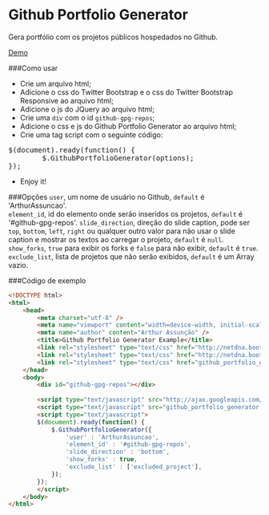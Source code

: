 Github Portfolio Generator
==========================

Gera portfólio com os projetos públicos hospedados no Github.

[Demo](http://github.arthurassuncao.com)

###Como usar
* Crie um arquivo html;
* Adicione o css do Twitter Bootstrap e o css do Twitter Bootstrap Responsive ao arquivo html;
* Adicione o js do JQuery ao arquivo html;
* Crie uma `div` com o id `github-gpg-repos`;
* Adicione o css e js do Github Portfolio Generator ao arquivo html;
* Crie uma tag script com o seguinte código:
<pre>
$(document).ready(function() {
        $.GithubPortfolioGenerator(options);
});
</pre>
* Enjoy it!

###Opções
`user`, um nome de usuário no Github, `default` é 'ArthurAssuncao'.<br>
`element_id`, id do elemento onde serão inseridos os projetos, `default` é '#github-gpg-repos'.
`slide_direction`, direção do slide caption, pode ser `top`, `bottom`, `left`, `right` ou qualquer outro valor para não usar o slide caption e mostrar os textos ao carregar o projeto, `default` é `null`.<br>
`show_forks`, `true` para exibir os forks e `false` para não exibir, `default` é `true`.
`exclude_list`, lista de projetos que não serão exibidos, `default` é um Array vazio.

###Código de exemplo
```html
<!DOCTYPE html>
<html>
    <head>
        <meta charset="utf-8" />
        <meta name="viewport" content="width=device-width, initial-scale=1.0" />
        <meta name="author" content="Arthur Assunção" />
        <title>Github Portfolio Generator Example</title>
        <link rel="stylesheet" type="text/css" href="http://netdna.bootstrapcdn.com/twitter-bootstrap/2.3.1/css/bootstrap.min.css" />
        <link rel="stylesheet" type="text/css" href="http://netdna.bootstrapcdn.com/twitter-bootstrap/2.3.1/css/bootstrap-responsive.min.css" />
        <link rel="stylesheet" type="text/css" href="github_portfolio_generator.css" />
    </head>
    <body>
        <div id="github-gpg-repos"></div>
        
        <script type="text/javascript" src="http://ajax.googleapis.com/ajax/libs/jquery/1.9.1/jquery.min.js"></script>
        <script type="text/javascript" src="github_portfolio_generator.js"></script>
        <script type="text/javascript">
        $(document).ready(function() {
            $.GithubPortfolioGenerator({
                'user' : 'ArthurAssuncao',
                'element_id' : '#github-gpg-repos',
                'slide_direction' : 'bottom',
                'show_forks' : true,
                'exclude_list' : ['excluded_project'],
            });
        });
        </script>
    </body>
</html>
```
